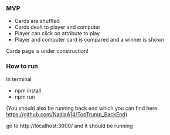 ### MVP
- Cards are shuffled
- Cards dealt to player and computer
- Player can click on attribute to play
- Player and computer card is compared and a winner is shown

Cards page is under construction!

### How to run
In terminal 
- npm install
- npm run

(You should also be running back end which you can find here: https://github.com/NadiaA14/TopTrump_BackEnd)

go to http://localhost:3000/ and it should be running
